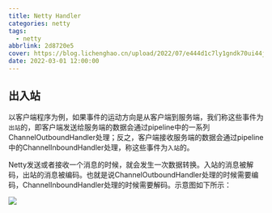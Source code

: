 ```yaml
---
title: Netty Handler
categories: netty
tags: 
  - netty
abbrlink: 2d8720e5
cover: https://blog.lichenghao.cn/upload/2022/07/e444d1c7ly1gndk70ui44j20gg09oq45.jpg
date: 2022-03-01 12:00:00
---
```




## 出入站

以客户端程序为例，如果事件的运动方向是从客户端到服务端，我们称这些事件为`出站`的，即客户端发送给服务端的数据会通过pipeline中的一系列ChannelOutboundHandler处理；反之，客户端接收服务端的数据会通过pipeline中的ChannelInboundHandler处理，称这些事件为`入站`的。

Netty发送或者接收一个消息的时候，就会发生一次数据转换。入站的消息被解码，出站的消息被编码。也就是说ChannelOutboundHandler处理的时候需要编码，ChannelInboundHandler处理的时候需要解码。示意图如下所示：

![](https://blog.lichenghao.cn/upload/2022/07/2WROEJ.png)





